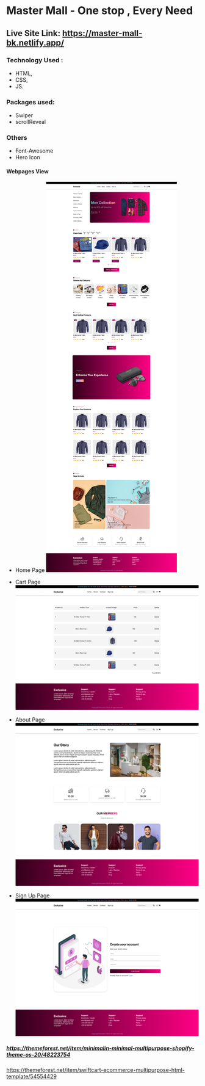 # Master Mall - One stop , Every Need 
## Live Site Link: https://master-mall-bk.netlify.app/
### Technology Used : 
- HTML, 
- CSS, 
- JS. 

### Packages used:
- Swiper 
- scrollReveal

### Others
- Font-Awesome
- Hero Icon


#### Webpages View

- Home Page
![Alt text](./image/webPageImage/1.png)

- Cart Page
![Alt text](./image/webPageImage/2.png)


- About Page
![Alt text](./image/webPageImage/3.png)


- Sign Up Page
![Alt text](./image/webPageImage/4.png)





##### https://themeforest.net/item/minimalin-minimal-multipurpose-shopify-theme-os-20/48223754
https://themeforest.net/item/swiftcart-ecommerce-multipurpose-html-template/54554429




